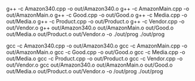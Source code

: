 g++ -c Amazon340.cpp -o out/Amazon340.o
g++ -c AmazonMain.cpp -o out/AmazonMain.o
g++ -c Good.cpp -o out/Good.o
g++ -c Media.cpp -o out/Media.o
g++ -c Product.cpp -o out/Product.o
g++ -c Vendor.cpp -o out/Vendor.o
g++ out/Amazon340.o out/AmazonMain.o out/Good.o out/Media.o out/Product.o out/Vendor.o -o ./out/prog
./out/prog

gcc -c Amazon340.cpp -o out/Amazon340.o
gcc -c AmazonMain.cpp -o out/AmazonMain.o
gcc -c Good.cpp -o out/Good.o
gcc -c Media.cpp -o out/Media.o
gcc -c Product.cpp -o out/Product.o
gcc -c Vendor.cpp -o out/Vendor.o
gcc out/Amazon340.o out/AmazonMain.o out/Good.o out/Media.o out/Product.o out/Vendor.o -o /out/prog
./out/prog
